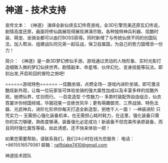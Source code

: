 # 神道 - 技术支持

宣传文本：
《神道》 演绎全新仙侠玄幻传奇游戏，全3D引擎完美还原玄幻传说，剧情高度还原，画面将修仙路展现得展现淋漓尽致。各种独特神兵利器、炫酷时装、萌宠、坐骑全都可以由打BOSS获得。同时新增了与传统仙侠不同的创国玩法，加入帮派、组建战队同兄弟一起征战，保卫自属国，为自己的势力国增添一份力！


简介：
《神道》是一款3D梦幻修仙手游。游戏通过灵动的人物形象、实时光影打造细致入微的梦幻仙侠世界。剧情副本、命星塔、伙伴幻化、变身技能等玩法，即刻出发,开启轮回的冒险之旅吧!



======游戏特色======
--炫酷坐骑，点燃全场--
游戏内进阶坐骑，即可激活酷炫新外观，让每一位玩家皆可体验坐骑的强大属性加成以及丰富多样的炫酷外观，驰骋仙界，仗剑而行。
--百变造型 个性魅力--
多款时装配饰自由组合，仙衣霓裳许你倾国倾城，华服冠冕一览绝世风华；更有萌趣御灵、三界战骑、特色法器、光武神兵，进阶化形供你每天打造全新造型，拒绝千人一面！
--神装进阶 只凭实力--
无需担心强化装备机率，也无需担心耗时耗力，在这里，强化装备只需你的实力够硬，熟练度够满，装备强化必定成功！新装备不但完美传承原装备，而且同时强化属性等级，如此诱惑，还不快来体验一把！



如果您需要帮助，请联系我们，我们24小时在线为您服务：
电话：+8615516579361
邮箱：ralfblake7410@gmail.com

神道技术团队

